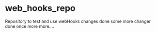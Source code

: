 # web_hooks_repo
Repository to test and use webHooks 
changes done
some more changer done
once more
more....

